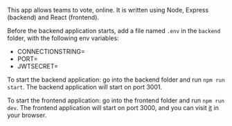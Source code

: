 This app allows teams to vote, online. It is written using Node, Express (backend) and React (frontend).

Before the backend application starts, add a file named `.env` in the `backend` folder, with the following env variables: 
 - CONNECTIONSTRING=<the MongoDB connection string>
 - PORT=<the backend app port>
 - JWTSECRET=<the chosen jwt secret>

To start the backend application: go into the backend folder and run `npm run start`. The backend application will start on port 3001.

To start the frontend application: go into the frontend folder and run `npm run dev`. The frontend application will start on port 3000, and you can visit [it](http://localhost:3000) in your browser. 